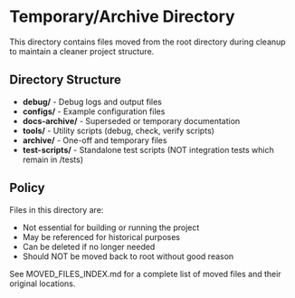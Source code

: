 # Temporary/Archive Directory

This directory contains files moved from the root directory during cleanup to maintain a cleaner project structure.

## Directory Structure

- **debug/** - Debug logs and output files
- **configs/** - Example configuration files
- **docs-archive/** - Superseded or temporary documentation
- **tools/** - Utility scripts (debug, check, verify scripts)
- **archive/** - One-off and temporary files
- **test-scripts/** - Standalone test scripts (NOT integration tests which remain in /tests)

## Policy

Files in this directory are:
- Not essential for building or running the project
- May be referenced for historical purposes
- Can be deleted if no longer needed
- Should NOT be moved back to root without good reason

See MOVED_FILES_INDEX.md for a complete list of moved files and their original locations.